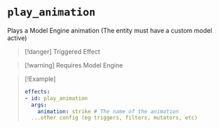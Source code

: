 # `play_animation`

Plays a Model Engine animation (The entity must have a custom model active)

> [!danger] Triggered Effect

> [!warning] Requires Model Engine

> [!Example]
> ```yaml
> effects:
> - id: play_animation
>   args:
>     animation: strike # The name of the animation
>   ...other config (eg triggers, filters, mutators, etc)
> ```

